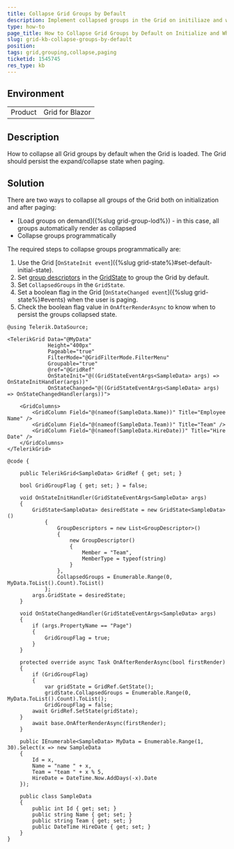 ```yaml
---
title: Collapse Grid Groups by Default 
description: Implement collapsed groups in the Grid on initiliaze and when paging.
type: how-to
page_title: How to Collapse Grid Groups by Default on Initialize and When Paging
slug: grid-kb-collapse-groups-by-default
position: 
tags: grid,grouping,collapse,paging
ticketid: 1545745
res_type: kb
---
```


## Environment
<table>
	<tbody>
		<tr>
			<td>Product</td>
			<td>Grid for Blazor</td>
		</tr>
	</tbody>
</table>


## Description

How to collapse all Grid groups by default when the Grid is loaded. The Grid should persist the expand/collapse state when paging.

## Solution

There are two ways to collapse all groups of the Grid both on initialization and after paging:

* [Load groups on demand]({%slug grid-group-lod%}) - in this case, all groups automatically render as collapsed
* Collapse groups programmatically

The required steps to collapse groups programmatically are:

1. Use the Grid [`OnStateInit event`]({%slug grid-state%}#set-default-initial-state).
2. Set [group descriptors](https://docs.telerik.com/blazor-ui/api/Telerik.DataSource.GroupDescriptor) in the [GridState](https://docs.telerik.com/blazor-ui/api/Telerik.Blazor.Components.GridState-1) to group the Grid by default.
3. Set `CollapsedGroups` in the `GridState`. 
4. Set a boolean flag in the Grid [`OnStateChanged event`]({%slug grid-state%}#events) when the user is paging.
5. Check the boolean flag value in `OnAfterRenderAsync` to know when to persist the groups collapsed state.


````CSHTML
@using Telerik.DataSource;

<TelerikGrid Data="@MyData" 
             Height="400px" 
             Pageable="true" 
             FilterMode="@GridFilterMode.FilterMenu" 
             Groupable="true"
             @ref="@GridRef"
             OnStateInit="@((GridStateEventArgs<SampleData> args) => OnStateInitHandler(args))"
             OnStateChanged="@((GridStateEventArgs<SampleData> args) => OnStateChangedHandler(args))">

    <GridColumns>
        <GridColumn Field="@(nameof(SampleData.Name))" Title="Employee Name" />
        <GridColumn Field="@(nameof(SampleData.Team))" Title="Team" />
        <GridColumn Field="@(nameof(SampleData.HireDate))" Title="Hire Date" />
    </GridColumns>
</TelerikGrid>

@code {

    public TelerikGrid<SampleData> GridRef { get; set; }

    bool GridGroupFlag { get; set; } = false;

    void OnStateInitHandler(GridStateEventArgs<SampleData> args)
    {
        GridState<SampleData> desiredState = new GridState<SampleData>()
            {
                GroupDescriptors = new List<GroupDescriptor>()
                {
                    new GroupDescriptor()
                    {
                        Member = "Team",
                        MemberType = typeof(string)
                    }
                },
                CollapsedGroups = Enumerable.Range(0, MyData.ToList().Count).ToList()
            };
        args.GridState = desiredState;
    }

    void OnStateChangedHandler(GridStateEventArgs<SampleData> args)
    {
        if (args.PropertyName == "Page")
        {
            GridGroupFlag = true;
        }
    }

    protected override async Task OnAfterRenderAsync(bool firstRender)
    {
        if (GridGroupFlag)
        {
            var gridState = GridRef.GetState();
            gridState.CollapsedGroups = Enumerable.Range(0, MyData.ToList().Count).ToList();
            GridGroupFlag = false;
        await GridRef.SetState(gridState);
    }
        await base.OnAfterRenderAsync(firstRender);
    }

    public IEnumerable<SampleData> MyData = Enumerable.Range(1, 30).Select(x => new SampleData
    {
        Id = x,
        Name = "name " + x,
        Team = "team " + x % 5,
        HireDate = DateTime.Now.AddDays(-x).Date
    });

    public class SampleData
    {
        public int Id { get; set; }
        public string Name { get; set; }
        public string Team { get; set; }
        public DateTime HireDate { get; set; }
    }
}
````